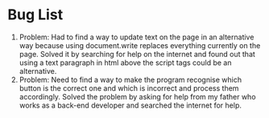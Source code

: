# Bug List

1. Problem: Had to find a way to update text on the page in an alternative way because using document.write replaces everything currently on the page. Solved it by searching for help on the internet and found out that using a text paragraph in html above the script tags could be an alternative.
2. Problem: Need to find a way to make the program recognise which button is the correct one and which is incorrect and process them accordingly. Solved the problem by asking for help from my father who works as a back-end developer and searched the internet for help.
